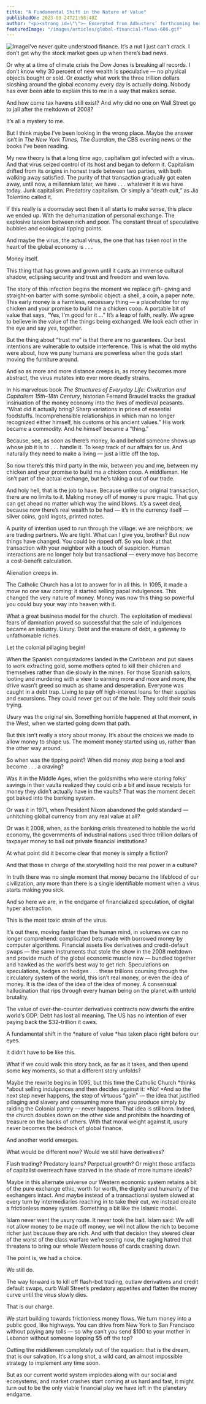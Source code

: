 ```yaml
---
title: "A Fundamental Shift in the Nature of Value"
publishedOn: 2023-03-24T21:58:40Z
author: "<p><strong id=\"\">— Excerpted from Adbusters’ forthcoming book.</strong></p><p id=\"\">Third Force</p>"
featuredImage: "/images/articles/global-financial-flows-600.gif"
---
```


![Image](/images/articles/shift-value-atm.gif)I’ve never quite understood finance. It’s a nut I just can’t crack. I don’t get why the stock market goes up when there’s bad news.

Or why at a time of climate crisis the Dow Jones is breaking all records. I don’t know why 30 percent of new wealth is speculative — no physical objects bought or sold. Or exactly what work the three trillion dollars sloshing around the global economy every day is actually doing. Nobody has ever been able to explain this to me in a way that makes sense.

And how come tax havens still exist? And why did no one on Wall Street go to jail after the meltdown of 2008?

It’s all a mystery to me.

But I think maybe I’ve been looking in the wrong place. Maybe the answer isn’t in *The New York Times, The Guardian*, the CBS evening news or the books I’ve been reading.

My new theory is that a long time ago, capitalism got infected with a virus. And that virus seized control of its host and began to deform it. Capitalism drifted from its origins in honest trade between two parties, with both walking away satisfied. The purity of that transaction gradually got eaten away, until now, a millennium later, we have . . . whatever it is we have today. Junk capitalism. Predatory capitalism. Or simply a “death cult,” as Jia Tolentino called it.

If this really is a doomsday sect then it all starts to make sense, this place we ended up. With the dehumanization of personal exchange. The explosive tension between rich and poor. The constant threat of speculative bubbles and ecological tipping points.

And maybe the virus, the actual virus, the one that has taken root in the heart of the global economy is . . .

Money itself.

This thing that has grown and grown until it casts an immense cultural shadow, eclipsing security and trust and freedom and even love.

The story of this infection begins the moment we replace gift- giving and straight-on barter with some symbolic object: a shell, a coin, a paper note. This early money is a harmless, necessary thing — a placeholder for my chicken and your promise to build me a chicken coop. A portable bit of value that says, “Yes, I’m good for it ...” It’s a leap of faith, really. We agree to believe in the value of the things being exchanged. We look each other in the eye and say *yes*, together.

But the thing about “trust me” is that there are no guarantees. Our best intentions are vulnerable to outside interference. This is what the old myths were about, how we puny humans are powerless when the gods start moving the furniture around.

And so as more and more distance creeps in, as money becomes more abstract, the virus mutates into ever more deadly strains.

In his marvelous book *The Structures of Everyday Life: Civilization and Capitalism 15th–18th Century*, historian Fernand Braudel tracks the gradual insinuation of the money economy into the lives of medieval peasants. “What did it actually bring? Sharp variations in prices of essential foodstuffs. Incomprehensible relationships in which man no longer recognized either himself, his customs or his ancient values.” His work became a commodity. And he himself became a “thing.”

Because, see, as soon as there’s money, lo and behold someone shows up whose job it is to . . . handle it. To keep track of our affairs for us. And naturally they need to make a living — just a little off the top.

So now there’s this third party in the mix, between you and me, between my chicken and your promise to build me a chicken coop. A middleman. He isn’t part of the actual exchange, but he’s taking a cut of our trade.

And holy hell, that is the job to have. Because unlike our original transaction, there are no limits to it. Making money off of money is pure magic. That guy can get ahead no matter which way the wind blows. It’s a sweet deal, because now there’s real wealth to be had — it’s in the currency itself — silver coins, gold ingots, printed notes.

A purity of intention used to run through the village: we are neighbors; we are trading partners. We are tight. What can I give you, brother? But now things have changed. You could be ripped off. So you look at that transaction with your neighbor with a touch of suspicion. Human interactions are no longer holy but transactional — every move has become a cost-benefit calculation.

Alienation creeps in.

The Catholic Church has a lot to answer for in all this. In 1095, it made a move no one saw coming: it started selling papal indulgences. This changed the very nature of money. Money was now this thing so powerful you could buy your way into heaven with it.

What a great business model for the church. The exploitation of medieval fears of damnation proved so successful that the sale of indulgences became an industry. Usury. Debt and the erasure of debt, a gateway to unfathomable riches.

Let the colonial pillaging begin!

When the Spanish conquistadores landed in the Caribbean and put slaves to work extracting gold, some mothers opted to kill their children and themselves rather than die slowly in the mines. For those Spanish sailors, looting and murdering with a view to earning more and more and more, the drive wasn’t greed so much as shame and desperation. Everyone was caught in a debt trap. Living to pay off high-interest loans for their supplies and excursions. They could never get out of the hole. They sold their souls trying.

Usury was the original sin. Something horrible happened at that moment, in the West, when we started going down that path.

But this isn’t really a story about money. It’s about the choices we made to allow money to shape us. The moment money started using us, rather than the other way around.

So when was the tipping point? When did money stop being a tool and become . . . a craving?

Was it in the Middle Ages, when the goldsmiths who were storing folks’ savings in their vaults realized they could crib a bit and issue receipts for money they didn’t actually have in the vaults? That was the moment deceit got baked into the banking system.

Or was it in 1971, when President Nixon abandoned the gold standard — unhitching global currency from any real value at all?

Or was it 2008, when, as the banking crisis threatened to hobble the world economy, the governments of industrial nations used three trillion dollars of taxpayer money to bail out private financial institutions?

At what point did it become clear that money is simply a fiction?

And that those in charge of the storytelling hold the real power in a culture?

In truth there was no single moment that money became the lifeblood of our civilization, any more than there is a single identifiable moment when a virus starts making you sick.

And so here we are, in the endgame of financialized speculation, of digital hyper abstraction.

This is the most toxic strain of the virus.

It’s out there, moving faster than the human mind, in volumes we can no longer comprehend: complicated bets made with borrowed money by computer algorithms. Financial assets like derivatives and credit-default swaps — the same instruments that stole the show in the 2008 meltdown and provide much of the global economic muscle now — bundled together and hawked as the world’s best way to get rich. Speculations on speculations, hedges on hedges . . . these trillions coursing through the circulatory system of the world, this isn’t real money, or even the idea of money. It is the idea of the idea of the idea of money. A consensual hallucination that rips through every human being on the planet with untold brutality.

The value of over-the-counter derivatives contracts now dwarfs the entire world’s GDP. Debt has lost all meaning. The US has no intention of ever paying back the $32-trillion it owes.

A fundamental shift in the *nature of value *has taken place right before our eyes.

It didn’t have to be like this.

What if we could walk this story back, as far as it takes, and then upend some key moments, so that a different story unfolds?

Maybe the rewrite begins in 1095, but this time the Catholic Church *thinks *about selling indulgences and then decides against it: *No! *And so the next step never happens, the step of virtuous “gain” — the idea that justified pillaging and slavery and consuming more than you produce simply by raiding the Colonial pantry — never happens. That idea is stillborn. Indeed, the church doubles down on the other side and prohibits the hoarding of treasure on the backs of others. With that moral weight against it, usury never becomes the bedrock of global finance.

And another world emerges.

What would be different now? Would we still have derivatives?

Flash trading? Predatory loans? Perpetual growth? Or might those artifacts of capitalist overreach have starved in the shade of more humane ideals?

Maybe in this alternate universe our Western economic system retains a bit of the pure exchange ethic, worth for worth, the dignity and humanity of the exchangers intact. And maybe instead of a transactional system slowed at every turn by intermediaries reaching in to take their cut, we instead create a frictionless money system. Something a bit like the Islamic model.

Islam never went the usury route. It never took the bait. Islam said: We will not allow money to be made off money, we will not allow the rich to become richer just because they are rich. And with that decision they steered clear of the worst of the class warfare we’re seeing now, the raging hatred that threatens to bring our whole Western house of cards crashing down.

The point is, we had a choice.

We still do.

The way forward is to kill off flash-bot trading, outlaw derivatives and credit default swaps, curb Wall Street’s predatory appetites and flatten the money curve until the virus slowly dies.

That is our charge.

We start building towards frictionless money flows. We turn money into a public good, like highways. You can drive from New York to San Francisco without paying any tolls — so why can’t you send $100 to your mother in Lebanon without someone lopping $5 off the top?

Cutting the middlemen completely out of the equation: that is the dream, that is our salvation. It’s a long shot, a wild card, an almost impossible strategy to implement any time soon.

But as our current world system implodes along with our social and ecosystems, and market crashes start coming at us hard and fast, it might turn out to be the only viable financial play we have left in the planetary endgame.
